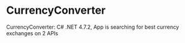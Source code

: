 # CurrencyConverter
CurrencyConverter: C# .NET 4.7.2, App is searching for best currency exchanges on 2 APIs
